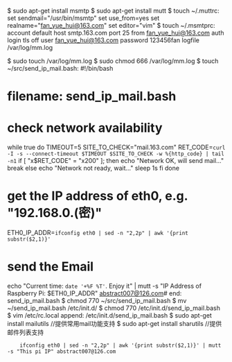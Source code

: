 $ sudo apt-get install msmtp
$ sudo apt-get install mutt
$ touch ~/.muttrc: set sendmail="/usr/bin/msmtp"
set use_from=yes
set realname="fan_yue_hui@163.com"
set editor="vim"
$ touch ~/.msmtprc:
account default
host smtp.163.com
port 25
from fan_yue_hui@163.com
auth login
tls off
user fan_yue_hui@163.com
password 123456fan
logfile /var/log/mm.log 

$ sudo touch /var/log/mm.log
$ sudo chmod 666 /var/log/mm.log 
$ touch ~/src/send_ip_mail.bash:
#!/bin/bash
# filename: send_ip_mail.bash
# check network availability 
while true
do
    TIMEOUT=5
    SITE_TO_CHECK="mail.163.com"
    RET_CODE=`curl -I -s --connect-timeout $TIMEOUT $SITE_TO_CHECK -w %{http_code} | tail -n1`
    if [ "x$RET_CODE" = "x200" ]; then
        echo "Network OK, will send mail..."
        break
    else
        echo "Network not ready, wait..."
        sleep 1s
    fi
done

# get the IP address of eth0, e.g. "192.168.0.(密)" 
ETH0_IP_ADDR=`ifconfig eth0 | sed -n "2,2p" | awk '{print substr($2,1)}'`

# send the Email 
echo "Current time: `date '+%F %T'`. Enjoy it" | mutt -s "IP Address of Raspberry Pi: $ETH0_IP_ADDR" abstract007@126.com# end: send_ip_mail.bash
$ chmod 770 ~/src/send_ip_mail.bash
$ mv ~/send_ip_mail.bash /etc/init.d/
$ chmod 770 /etc/init.d/send_ip_mail.bash
$ vim /etc/rc.local
append:
/etc/init.d/send_ip_mail.bash
$ sudo apt-get install mailutils    //提供常用mail功能支持 $ sudo apt-get install sharutils    //提供邮件列表支持

		ifconfig eth0 | sed -n "2,2p" | awk '{print substr($2,1)}' | mutt -s "This pi IP" abstract007@126.com
